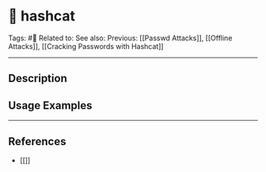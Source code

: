 # 💢 hashcat
Tags: #💢
Related to: 
See also: 
Previous: [[Passwd Attacks]], [[Offline Attacks]], [[Cracking Passwords with Hashcat]]

---
## Description


## Usage Examples


---
## References
- [[]]